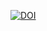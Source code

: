 [![DOI](https://zenodo.org/badge/DOI/10.5281/zenodo.10418419.svg)](https://doi.org/10.5281/zenodo.10418419)
